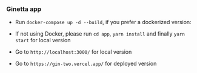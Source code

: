 ### Ginetta app

- Run `docker-compose up -d --build`, if you prefer a dockerized version:

- If not using Docker, please run `cd app`, `yarn install` and finally `yarn start` for local version

- Go to `http://localhost:3000/` for local version

- Go to `https://gin-two.vercel.app/` for deployed version
